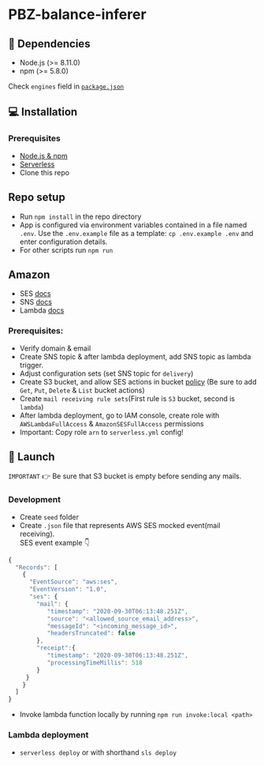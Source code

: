 # PBZ-balance-inferer

## :page_with_curl: Dependencies

- Node.js (>= 8.11.0)
- npm (>= 5.8.0)

Check `engines` field in [`package.json`](package.json)

## :computer: Installation

### Prerequisites

- [Node.js & npm](https://nodejs.org/en/download/)
- [Serverless](https://www.serverless.com/framework/docs/getting-started/)
- Clone this repo

## Repo setup

- Run `npm install` in the repo directory
- App is configured via environment variables contained in a file named `.env`.
  Use the `.env.example` file as a template: `cp .env.example .env` and enter configuration details.
- For other scripts run `npm run`

## Amazon

- SES [docs](https://docs.aws.amazon.com/ses/latest/DeveloperGuide/Welcome.html)
- SNS [docs](https://docs.aws.amazon.com/sns/latest/dg/welcome.html)
- Lambda [docs](https://docs.aws.amazon.com/lambda/index.html)

### Prerequisites:
  - Verify domain & email
  - Create SNS topic & after lambda deployment, add SNS topic as lambda trigger.
  - Adjust configuration sets (set SNS topic for `delivery`)
  - Create S3 bucket, and allow SES actions in bucket [policy](https://docs.aws.amazon.com/ses/latest/DeveloperGuide/receiving-email-permissions.html) (Be sure to add `Get`, `Put`, `Delete` & `List` bucket actions)
  - Create `mail receiving rule sets`(First rule is `S3` bucket, second is `lambda`)
  - After lambda deployment, go to IAM console, create role with `AWSLambdaFullAccess` & `AmazonSESFullAccess` permissions
  - Important: Copy role `arn` to `serverless.yml` config!

## :rocket: Launch

`IMPORTANT` :point_right: Be sure that S3 bucket is empty before sending any mails.

### Development

- Create `seed` folder
- Create `.json` file that represents AWS SES mocked event(mail receiving).
<br/>SES event example :point_down:

```javascript
{
  "Records": [
    {
      "EventSource": "aws:ses",
      "EventVersion": "1.0",
      "ses": {
        "mail": {
           "timestamp": "2020-09-30T06:13:48.251Z",
           "source": "<allowed_source_email_address>",
           "messageId": "<incoming_message_id>",
           "headersTruncated": false
        },
        "receipt":{
           "timestamp": "2020-09-30T06:13:48.251Z",
           "processingTimeMillis": 518
        }
     }
    }
  ]
}
```

- Invoke lambda function locally by running `npm run invoke:local <path>`

### Lambda deployment

- `serverless deploy` or with shorthand `sls deploy`
